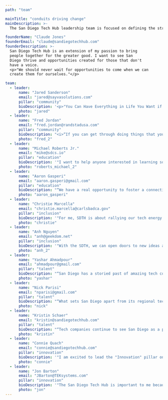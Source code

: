 ```yaml
---
path: "team"

mainTitle: "conduits driving change"
mainDescription: >-
  The San Diego Tech Hub leadership team is focused on defining the strategic direction across the various Pillars of Tech Excellence.  Their goal is to build bridges, create connections, and drive the San Diego Tech Hub community towards change being champions to challenge the status quo.

founderName: "Claude Jones"
founderEmail: "claude@sandiegotechhub.com"
founderDescription: >-
  San Diego Tech Hub is an extension of my passion to bring
  people together for the greater good. I want to see San
  Diego thrive and opportunities created for those that don't
  have a voice.
  <p>"We should never wait for opportunities to come when we can
  create them for ourselves."</p>

team:
  - leader:
      name: "Jared Sanderson"
      email: "jared@sayvasolutions.com"
      pillar: "community"
      bioDescription: '<p>"You Can Have Everything in Life You Want if You Will Just Help Enough Other People Get What They Want.&rdquo; Zig Ziglar</p><p>As part of the Community Pillar, I am passionate about bringing the community together to achieve greatness for the San Diego technology ecosystem.</p>'
      photo: "jared"
  - leader:
      name: "Fred Jordan"
      email: "fred.jordan@randstadusa.com"
      pillar: "community"
      bioDescription: "<i>“If you can get through doing things that you hate to do, on the other side is greatness.”</i> – David Goggins"
      photo: "fred_2"
  - leader:
      name: "Michael Roberts Jr."
      email: "mike@sdcs.io"
      pillar: "education"
      bioDescription: '"I want to help anyone interested in learning software engineering to gain the skills needed to transition into a career in technology."'
      photo: "roberts_michael_2"
  - leader:
      name: "Aaron Gasperi"
      email: "aaron.gasperi@gmail.com"
      pillar: "education"
      bioDescription: "“We have a real opportunity to foster a connection between technology experts in industry and those who are looking to learn.”"
      photo: "aaron_gasperi"
  - leader:
      name: "Christie Marcella"
      email: "christie.marcella@carlsbadca.gov"
      pillar: "inclusion"
      bioDescription: '"For me, SDTH is about rallying our tech energy to improve the lives of people in our communities. San Diego should be known as the place where you can fulfill your potential regardless of your background, race or gender."'
      photo: "christie"
  - leader:
      name: "Anh Nguyen"
      email: "anh@geekdom.net"
      pillar: "inclusion"
      bioDescription: '"With the SDTH, we can open doors to new ideas and opportunities, bridge connections, foster an inclusive and welcoming environment, and appreciate the diverse backgrounds of those around us."'
      photo: "anh_2"
  - leader:
      name: "Yashar Ahmadpour"
      email: "ahmadpour@gmail.com"
      pillar: "talent"
      bioDescription: "“San Diego has a storied past of amazing tech companies. I want to help ensure we bring that back, so that my daughter and other children will want to build the future right here in San Diego.”"
      photo: "yashar"
  - leader:
      name: "Nick Parisi"
      email: "nparisi@gmail.com"
      pillar: "talent"
      bioDescription: "“What sets San Diego apart from its regional tech peers is a genuinely positive culture built around collaboration. There’s a true sense of community and a feeling that a win for one, is a win for all. That’s what SDTH is about, and that’s what I’m about. It's a perfect match.”"
      photo: "nick"
  - leader:
      name: "Kristin Schaer"
      email: "kristin@sandiegotechhub.com"
      pillar: "talent"
      bioDescription: "“Tech companies continue to see San Diego as a place to grow their organizations and also to attract and retain quality talent. I look forward to helping bridge the gap between companies, community and talent and finding fun innovative ways of attracting talent to the city we love!”"
      photo: "kristin"
  - leader:
      name: "Connie Quach"
      email: "connie@sandiegotechhub.com"
      pillar: "innovation"
      bioDescription: '"I am excited to lead the "Innovation" pillar on behalf of this organization. San Diego is thriving with new ventures and technologies, and we have the talent and passion to grow our tech presence. I want to help connect people to opportunities, and it''s my way of giving back to all my friends who have helped me along the way (but this time, at scale!)."'
      photo: "connie"
  - leader:
      name: "Jon Barton"
      email: "JBarton@TEKsystems.com"
      pillar: "innovation"
      bioDescription: '"The San Diego Tech Hub is important to me because it''s the most pirate of endeavors; we are operating at the edges of San Diego''s Tech community to bring out its most creative, innovative, and inclusive members of established enterprises to create something that challenges the status quo and transforms the community for the better. After all, ''it''s more fun to be a pirate than to join the navy.''"'
      photo: "jon"
---
```

